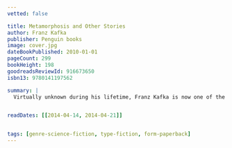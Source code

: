 ```yaml
---
vetted: false

title: Metamorphosis and Other Stories
author: Franz Kafka
publisher: Penguin books
image: cover.jpg
dateBookPublished: 2010-01-01
pageCount: 299
bookHeight: 198
goodreadsReviewId: 916673650
isbn13: 9780141197562

summary: |
  Virtually unknown during his lifetime, Franz Kafka is now one of the world’s most widely read and discussed authors. His nightmarish novels and short stories have come to symbolize modern man’s anxiety and alienation in a bizarre, hostile, and dehumanized world. This vision is most fully realized in Kafka’s masterpiece, The Metamorphosis,” a story that is both harrowing and amusing, and a landmark of modern literature. Bringing together some of Kafka’s finest work, this collection demonstrates the richness and variety of the author’s artistry. The Judgment,” which Kafka considered to be his decisive breakthrough, and The Stoker,” which became the first chapter of his novel Amerika, are here included. These two, along with The Metamorphosis,” form a suite of stories Kafka referred to as The Sons,” and they collectively present a devastating portrait of the modern family. Also included are In the Penal Colony,” a story of a torture machine and its operators and victims, and A Hunger Artist,” about the absurdity of an artist trying to communicate with a misunderstanding public. Kafka’s lucid, succinct writing chronicles the labyrinthine complexities, the futility-laden horror, and the stifling oppressiveness that permeate his vision of modern life. Translated and with a foreword by Michael Hoffmann.


readDates: [[2014-04-14, 2014-04-21]]


tags: [genre-science-fiction, type-fiction, form-paperback]
---
```

